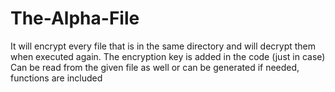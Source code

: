 # The-Alpha-File
It will encrypt every file that is in the same directory and will decrypt them when executed again.
The encryption key is added in the code (just in case)
Can be read from the given file as well or can be generated if needed, functions are included
